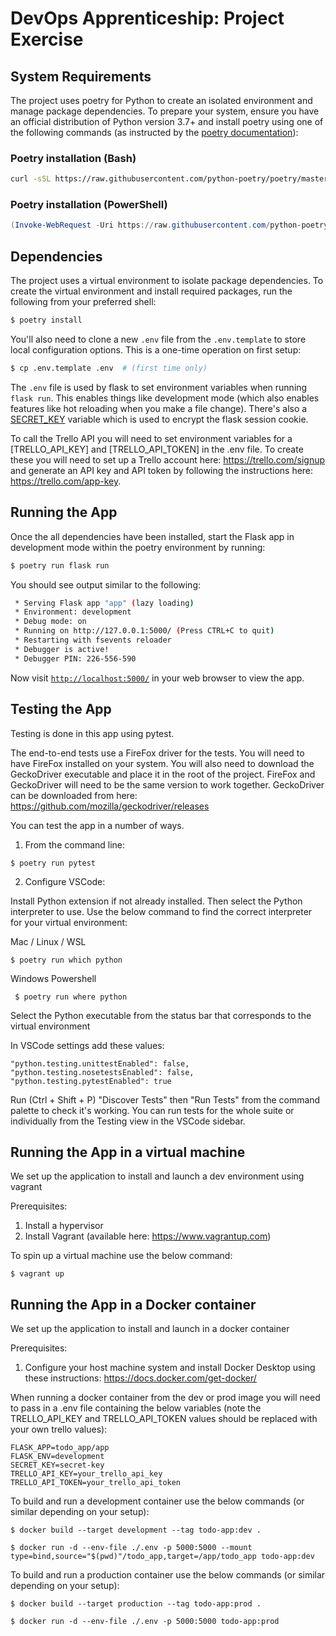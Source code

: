 # DevOps Apprenticeship: Project Exercise

## System Requirements

The project uses poetry for Python to create an isolated environment and manage package dependencies. To prepare your system, ensure you have an official distribution of Python version 3.7+ and install poetry using one of the following commands (as instructed by the [poetry documentation](https://python-poetry.org/docs/#system-requirements)):

### Poetry installation (Bash)

```bash
curl -sSL https://raw.githubusercontent.com/python-poetry/poetry/master/get-poetry.py | python
```

### Poetry installation (PowerShell)

```powershell
(Invoke-WebRequest -Uri https://raw.githubusercontent.com/python-poetry/poetry/master/get-poetry.py -UseBasicParsing).Content | python
```

## Dependencies

The project uses a virtual environment to isolate package dependencies. To create the virtual environment and install required packages, run the following from your preferred shell:

```bash
$ poetry install
```

You'll also need to clone a new `.env` file from the `.env.template` to store local configuration options. This is a one-time operation on first setup:

```bash
$ cp .env.template .env  # (first time only)
```

The `.env` file is used by flask to set environment variables when running `flask run`. This enables things like development mode (which also enables features like hot reloading when you make a file change). There's also a [SECRET_KEY](https://flask.palletsprojects.com/en/1.1.x/config/#SECRET_KEY) variable which is used to encrypt the flask session cookie. 

To call the Trello API you will need to set environment variables for a [TRELLO_API_KEY] and [TRELLO_API_TOKEN] in the .env file. To create these you will need to set up a Trello account here: https://trello.com/signup and generate an API key and API token by following the instructions here: https://trello.com/app-key.

## Running the App

Once the all dependencies have been installed, start the Flask app in development mode within the poetry environment by running:
```bash
$ poetry run flask run
```

You should see output similar to the following:
```bash
 * Serving Flask app "app" (lazy loading)
 * Environment: development
 * Debug mode: on
 * Running on http://127.0.0.1:5000/ (Press CTRL+C to quit)
 * Restarting with fsevents reloader
 * Debugger is active!
 * Debugger PIN: 226-556-590
```
Now visit [`http://localhost:5000/`](http://localhost:5000/) in your web browser to view the app.

## Testing the App

Testing is done in this app using pytest.

The end-to-end tests use a FireFox driver for the tests. You will need to have FireFox installed on your system. You will also need to download the GeckoDriver executable and place it in the root of the project. FireFox and GeckoDriver will need to be the same version to work together. GeckoDriver can be downloaded from here: https://github.com/mozilla/geckodriver/releases

You can test the app in a number of ways.

1. From the command line:
```
$ poetry run pytest
```

2. Configure VSCode:
    
Install Python extension if not already installed. Then select the Python interpreter to use. Use the below command to find the correct interpreter for your virtual environment:

Mac / Linux / WSL
```
$ poetry run which python
```

Windows Powershell
```
 $ poetry run where python
```

Select the Python executable from the status bar that corresponds to the virtual environment

In VSCode settings add these values:
```
"python.testing.unittestEnabled": false,
"python.testing.nosetestsEnabled": false,
"python.testing.pytestEnabled": true
```
Run (Ctrl + Shift + P) "Discover Tests" then "Run Tests" from the command palette to check it's working. You can run tests for the whole suite or individually from the Testing view in the VSCode sidebar.

## Running the App in a virtual machine

We set up the application to install and launch a dev environment using vagrant

Prerequisites:

1. Install a hypervisor
2. Install Vagrant (available here: https://www.vagrantup.com)

To spin up a virtual machine use the below command:
```
$ vagrant up
```

## Running the App in a Docker container

We set up the application to install and launch in a docker container

Prerequisites:

1. Configure your host machine system and install Docker Desktop using these instructions: https://docs.docker.com/get-docker/

When running a docker container from the dev or prod image you will need to pass in a .env file containing the below variables (note the TRELLO_API_KEY and TRELLO_API_TOKEN values should be replaced with your own trello values):
```
FLASK_APP=todo_app/app
FLASK_ENV=development
SECRET_KEY=secret-key
TRELLO_API_KEY=your_trello_api_key
TRELLO_API_TOKEN=your_trello_api_token
```

To build and run a development container use the below commands (or similar depending on your setup):
```
$ docker build --target development --tag todo-app:dev .
```
```
$ docker run -d --env-file ./.env -p 5000:5000 --mount type=bind,source="$(pwd)"/todo_app,target=/app/todo_app todo-app:dev
```

To build and run a production container use the below commands (or similar depending on your setup):
```
$ docker build --target production --tag todo-app:prod .
```
```
$ docker run -d --env-file ./.env -p 5000:5000 todo-app:prod
```
